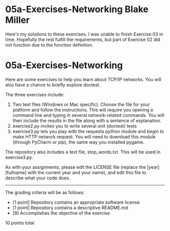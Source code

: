 # 05a-Exercises-Networking Blake Miller
Here's my solutions to these exercises. I was unable to finish Exercise 03 in time. Hopefully the rest fulfill the requirements, but part of Exercise 02 did not function due to the function definition.
# 05a-Exercises-Networking

Here are some exercises to help you learn about TCP/IP networks. You will also have a chance to briefly explore doctest.

The three exercises include: 

1. Two text files (Windows or Mac specific). Choose the file for your platform and follow the instructions. This will require you opening a command line and typing in several network-related commands. You will then include the results in the file along with a sentence of explanation.
2. exercise2.py invites you to write several unit (doctest) tests
3. exercise3.py lets you play with the requests python module and begin to make HTTP network request. You will need to download this module (through PyCharm or pip), the same way you installed pygame.

The repository also includes a text file, stop_words.txt. This will be used in exercise3.py.

As with your assignments, please edit the LICENSE file (replace the [year] [fullname] with the current year and your name), and edit this file to describe what your code does.

---

The grading criteria will be as follows:

* [1 point] Repository contains an appropriate software license
* [1 point] Repository contains a descriptive README.md
* [8] Accomplishes the objective of the exercise

10 points total
